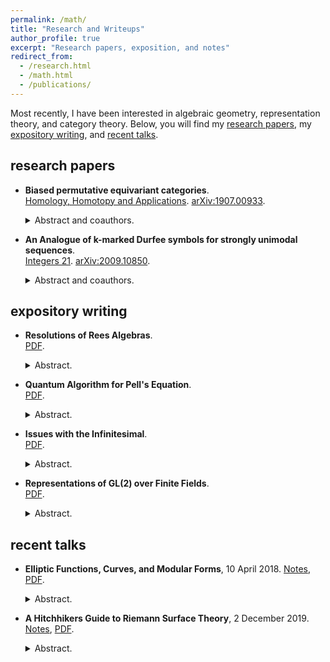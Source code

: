 ```yaml
---
permalink: /math/
title: "Research and Writeups"
author_profile: true
excerpt: "Research papers, exposition, and notes"
redirect_from: 
  - /research.html
  - /math.html
  - /publications/
---
```


Most recently, I have been interested in algebraic geometry, representation theory, and category theory. 
Below, you will find my [research papers](#research-papers), my [expository writing](#expository-writing), and [recent talks](#recent-talks).

## research papers

* **Biased permutative equivariant categories**.  
[Homology, Homotopy and Applications](http://dx.doi.org/10.4310/HHA.2021.v23.n1.a6). [arXiv:1907.00933](https://arxiv.org/abs/1907.00933).
  <details>
  <summary>Abstract and coauthors.</summary>

    For a finite group $G$, we introduce the complete suboperad $\mathcal QG$ of the categorical $G$-Barratt-Eccles operad $\mathcal PG$. We prove that $\mathcal PG$ is not finitely generated, but $\mathcal QG$ is finitely generated and is a genuine $E_\infty$ $G$-operad (i.e., it is $N_\infty$ and includes all norms). For $G$ cyclic of order 2 or 3, we determine presentations of the object operad of $\mathcal QG$ and conclude with a discussion of algebras over $\mathcal QG$, which we call biased permutative equivariant categories. (With Kayleigh Bangs, Skye Binegar, Kyle Ormsby, Angélica M. Osorno, David Tamas-Parris, and Livia Xu.)
  </details>

* **An Analogue of k-marked Durfee symbols for strongly unimodal sequences**.  
[Integers 21](http://math.colgate.edu/~integers/vol21.html). [arXiv:2009.10850](https://arxiv.org/abs/2009.10850).  
  <details>
    <summary>Abstract and coauthors.</summary>
    
    In a seminal 2007 paper, Andrews introduced a class of combinatorial objects that generalize partitions called $k$-marked Durfee symbols. Multivariate rank generating functions for these objects have been shown by many to have interesting modularity properties at certain vectors of roots of unity. 
    Motivated by recent studies of rank generating functions for strongly unimodal sequences, we apply methods of Andrews to define an analogous class of combinatorial objects called k-marked strongly unimodal symbols that generalize strongly unimodal sequences. 
    We establish a multivariate rank generating function for these objects, which we study combinatorially. We conclude by discussing potential quantum modularity properties for this rank generating function at certain vectors of roots of unity. (With Savana Ammons, Laura Seaberg, and Holly Swisher.)
  </details>
  
## expository writing

* **Resolutions of Rees Algebras**.  
[PDF](/files/Kim_Young_Jin_2020_thesis.pdf).
  <details>
    <summary>Abstract.</summary>
    
    My undergraduate thesis, advised by Prof. Irena Swanson.
    We relate the Rees algebra of an ideal $I$ to the syzygy of a graded module by looking at the minimal graded free resolutions of the ideal $I$ and trimming degree- $d$ strands of these resolutions, resulting in an upper bound on the Castelnuovo–Mumford regularity of $I^d$.
  </details>

* **Quantum Algorithm for Pell's Equation**.  
[PDF](/files/quantumwriteup.pdf).
  <details>
    <summary>Abstract.</summary>
    
  Expository notes on Hallgren's quantum algorithm for solving a quadratic diophantine equation (Pell's equation). Using a quantum Fourier transform over finitely generated abelian groups, Hallgren extended the Hidden Subgroup Problem to $\mathbb R$ and produced a quantum algorithm for Pell's equation that can be done in polynomial time. 
  </details>

* **Issues with the Infinitesimal**.  
[PDF](/files/InfinitesimalsPhil.pdf).  
  <details>
    <summary>Abstract.</summary>
  
   Notes on synthetic differential geometry and how basic results in calculus can be somewhat recovered using intuitionistic logic. Supervised by Prof. Kálmán Cziszter.
  </details>

* **Representations of GL(2) over Finite Fields**.  
[PDF](/files/quadratic_TNR.pdf).  
  <details>
    <summary>Abstract.</summary>

   Notes on complex representations of $GL(2, \mathbb F_q )$ using parabolic induction and the Principal Series representation. 
  </details>

  
## recent talks
* **Elliptic Functions, Curves, and Modular Forms**, 10 April 2018.  [Notes](/files/elliptictalk.pdf), [PDF](/files/ellipticabstract.pdf).
  <details>
    <summary>Abstract.</summary>

   Elliptic functions are of an interest to many branches of mathematics. They have many
fascinating properties, have deep connections with combinatorics and number theory, and even
have a practical use in evaluating integrals and provide explicit solutions to certain differential
equations. In this talk, we will introduce the concept of elliptic functions and explore some of
their properties. This will give rise to a discussion about elliptic curves and their structure and
through this, we aim to motivate an elementary introduction to the theory of modular forms.
  </details>
 
* **A Hitchhikers Guide to Riemann Surface Theory**, 2 December 2019. [Notes](/files/rstalknotes.pdf), [PDF](/files/rstalkabstract.pdf).
  <details>
    <summary>Abstract.</summary>

   Riemann surfaces are one-dimensional complex manifolds and arise quite naturally as covering
spaces. Moreover, every compact Riemann surface is obtained from an algebraic equation! In
this talk, we go through basic examples and properties of Riemann surfaces, building up to
the Riemann-Hurwitz formula and the Riemann-Roch theorem. We will then show a few
applications of these results. If time permits, we may also discuss the Abel-Jacobi theorem.
Familiarity with complex analysis will be helpful, but will not be necessary. 
  </details>
